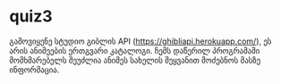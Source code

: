 # quiz3

გამოვიყენე სტუდიო გიბლის API (https://ghibliapi.herokuapp.com/), ეს არის ანიმეების ერთგვარი კატალოგი. ჩემს დაწერილ პროგრამაში მომხმარებელს შეუძლია ანიმეს სახელის შეყვანით მოძებნოს მასზე ინფორმაცია.
